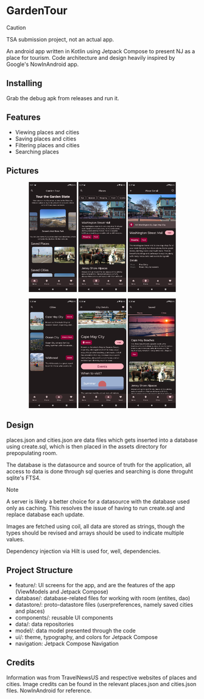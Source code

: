 # GardenTour

> [!CAUTION]
> TSA submission project, not an actual app.

An android app written in Kotlin using Jetpack Compose to present NJ as a place for tourism.
Code architecture and design heavily inspired by Google's NowInAndroid app.

## Installing

Grab the debug apk from releases and run it.

## Features

*   Viewing places and cities
*   Saving places and cities
*   Filtering places and cities
*   Searching places

## Pictures

<p align="center">
    <img src="pictures/home_screen.png" alt="Home Screen" width="25%">
    <img src="pictures/place_screen.png" alt="Place Screen" width="25%">
    <img src="pictures/place_detail.png" alt="Place Details" width="25%">
</p>
<p align="center">
    <img src="pictures/cities_screen.png" alt="Cities Screen" width="25%">
    <img src="pictures/city_detail.png" alt="City Details" width="25%">
    <img src="pictures/saved_screen.png" alt="Saved Screen" width="25%">
</p>


## Design

places.json and cities.json are data files which gets inserted into a database
using create.sql, which is then placed in the assets directory for prepopulating room.

The database is the datasource and source of truth for the application, all access
to data is done through sql queries and searching is done throguht sqlite's FTS4.

> [!NOTE]
> A server is likely a better choice for a datasource with the database used only as caching.
> This resolves the issue of having to run create.sql and replace database each update.

Images are fetched using coil, all data are stored as strings, though the types should be revised
and arrays should be used to indicate multiple values.

Dependency injection via Hilt is used for, well, dependencies.

## Project Structure

*   feature/: UI screens for the app, and are the features of the app (ViewModels and Jetpack Compose)
*   database/: database-related files for working with room (entites, dao)
*   datastore/: proto-datastore files (userpreferences, namely saved cities and places)
*   components/: reusable UI components
*   data/: data repositories
*   model/: data model presented through the code
*   ui/: theme, typography, and colors for Jetpack Compose
*   navigation: Jetpack Compose Navigation

## Credits

Information was from TravelNewsUS and respective websites of places and cities.
Image credits can be found in the relevant places.json and cities.json files.
NowInAndroid for reference.

